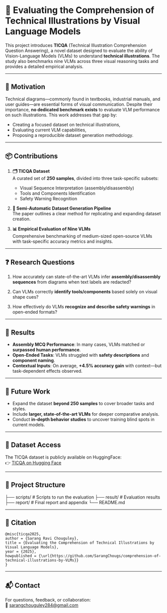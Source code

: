 
# 🧠 Evaluating the Comprehension of Technical Illustrations by Visual Language Models

This project introduces **TICQA** (Technical Illustration Comprehension Question Answering), a novel dataset designed to evaluate the ability of Vision-Language Models (VLMs) to understand **technical illustrations**. The study also benchmarks nine VLMs across three visual reasoning tasks and provides a detailed empirical analysis.

---

## 📌 Motivation

Technical diagrams—commonly found in textbooks, industrial manuals, and user guides—are essential forms of visual communication. Despite their importance, **no dedicated benchmark exists** to evaluate VLM performance on such illustrations. This work addresses that gap by:

- Creating a focused dataset on technical illustrations,
- Evaluating current VLM capabilities,
- Proposing a reproducible dataset generation methodology.

---

## 📦 Contributions

1. **🗂 TICQA Dataset**  
   A curated set of **250 samples**, divided into three task-specific subsets:
   - Visual Sequence Interpretation (assembly/disassembly)
   - Tools and Components Identification
   - Safety Warning Recognition

2. **🔄 Semi-Automatic Dataset Generation Pipeline**  
   The paper outlines a clear method for replicating and expanding dataset creation.

3. **📊 Empirical Evaluation of Nine VLMs**  
   Comprehensive benchmarking of medium-sized open-source VLMs with task-specific accuracy metrics and insights.

---

## ❓ Research Questions

1. How accurately can state-of-the-art VLMs infer **assembly/disassembly sequences** from diagrams when text labels are redacted?

2. Can VLMs correctly **identify tools/components** based solely on visual shape cues?

3. How effectively do VLMs **recognize and describe safety warnings** in open-ended formats?

---

## 🧪 Results

- **Assembly MCQ Performance**: In many cases, VLMs matched or **surpassed human performance**.
- **Open-Ended Tasks**: VLMs struggled with **safety descriptions** and **component naming**.
- **Contextual Inputs**: On average, **+4.5% accuracy gain** with context—but task-dependent effects observed.

---

## 🔮 Future Work

- Expand the dataset **beyond 250 samples** to cover broader tasks and styles.
- Include **larger, state-of-the-art VLMs** for deeper comparative analysis.
- Conduct **in-depth behavior studies** to uncover training blind spots in current models.

---

## 🧬 Dataset Access

The TICQA dataset is publicly available on HuggingFace:  
👉 [TICQA on Hugging Face](https://huggingface.co/datasets/SarangChouguley/TICQA)

---

## 📄 Project Structure

├── scripts/ # Scripts to run the evaluation
├── result/ # Evaluation results
├── report/ # Final report and appendix
└── README.md

---

## 📄 Citation

```
@misc{ticqa2025,
author = {Sarang Ravi Chouguley},
title = {Evaluating the Comprehension of Technical Illustrations by Visual Language Models},
year = {2025},
howpublished = {\url{https://github.com/SarangChougs/comprehension-of-technical-illustrations-by-VLMs}}
}
```

---

## 📬 Contact

For questions, feedback, or collaboration:  
📧 sarangchouguley284@gmail.com